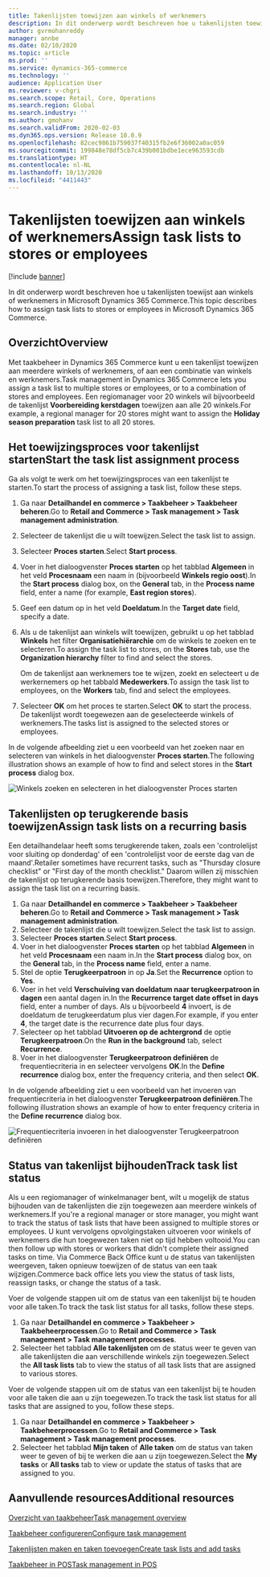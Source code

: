 ```yaml
---
title: Takenlijsten toewijzen aan winkels of werknemers
description: In dit onderwerp wordt beschreven hoe u takenlijsten toewijst aan winkels of werknemers in Microsoft Dynamics 365 Commerce.
author: gvrmohanreddy
manager: annbe
ms.date: 02/10/2020
ms.topic: article
ms.prod: ''
ms.service: dynamics-365-commerce
ms.technology: ''
audience: Application User
ms.reviewer: v-chgri
ms.search.scope: Retail, Core, Operations
ms.search.region: Global
ms.search.industry: ''
ms.author: gmohanv
ms.search.validFrom: 2020-02-03
ms.dyn365.ops.version: Release 10.0.9
ms.openlocfilehash: 82cec9861b759037f40315fb2e6f36002a0ac059
ms.sourcegitcommit: 199848e78df5cb7c439b001bdbe1ece963593cdb
ms.translationtype: HT
ms.contentlocale: nl-NL
ms.lasthandoff: 10/13/2020
ms.locfileid: "4411443"
---
```

# <a name="assign-task-lists-to-stores-or-employees"></a><span data-ttu-id="9a51e-103">Takenlijsten toewijzen aan winkels of werknemers</span><span class="sxs-lookup"><span data-stu-id="9a51e-103">Assign task lists to stores or employees</span></span>

[!include [banner](includes/banner.md)]

<span data-ttu-id="9a51e-104">In dit onderwerp wordt beschreven hoe u takenlijsten toewijst aan winkels of werknemers in Microsoft Dynamics 365 Commerce.</span><span class="sxs-lookup"><span data-stu-id="9a51e-104">This topic describes how to assign task lists to stores or employees in Microsoft Dynamics 365 Commerce.</span></span>

## <a name="overview"></a><span data-ttu-id="9a51e-105">Overzicht</span><span class="sxs-lookup"><span data-stu-id="9a51e-105">Overview</span></span>

<span data-ttu-id="9a51e-106">Met taakbeheer in Dynamics 365 Commerce kunt u een takenlijst toewijzen aan meerdere winkels of werknemers, of aan een combinatie van winkels en werknemers.</span><span class="sxs-lookup"><span data-stu-id="9a51e-106">Task management in Dynamics 365 Commerce lets you assign a task list to multiple stores or employees, or to a combination of stores and employees.</span></span> <span data-ttu-id="9a51e-107">Een regiomanager voor 20 winkels wil bijvoorbeeld de takenlijst **Voorbereiding kerstdagen** toewijzen aan alle 20 winkels.</span><span class="sxs-lookup"><span data-stu-id="9a51e-107">For example, a regional manager for 20 stores might want to assign the **Holiday season preparation** task list to all 20 stores.</span></span>

## <a name="start-the-task-list-assignment-process"></a><span data-ttu-id="9a51e-108">Het toewijzingsproces voor takenlijst starten</span><span class="sxs-lookup"><span data-stu-id="9a51e-108">Start the task list assignment process</span></span>

<span data-ttu-id="9a51e-109">Ga als volgt te werk om het toewijzingsproces van een takenlijst te starten.</span><span class="sxs-lookup"><span data-stu-id="9a51e-109">To start the process of assigning a task list, follow these steps.</span></span>

1. <span data-ttu-id="9a51e-110">Ga naar **Detailhandel en commerce \> Taakbeheer \> Taakbeheer beheren**.</span><span class="sxs-lookup"><span data-stu-id="9a51e-110">Go to **Retail and Commerce \> Task management \> Task management administration**.</span></span>
1. <span data-ttu-id="9a51e-111">Selecteer de takenlijst die u wilt toewijzen.</span><span class="sxs-lookup"><span data-stu-id="9a51e-111">Select the task list to assign.</span></span>
1. <span data-ttu-id="9a51e-112">Selecteer **Proces starten**.</span><span class="sxs-lookup"><span data-stu-id="9a51e-112">Select **Start process**.</span></span>
1. <span data-ttu-id="9a51e-113">Voer in het dialoogvenster **Proces starten** op het tabblad **Algemeen** in het veld **Procesnaam** een naam in (bijvoorbeeld **Winkels regio oost**).</span><span class="sxs-lookup"><span data-stu-id="9a51e-113">In the **Start process** dialog box, on the **General** tab, in the **Process name** field, enter a name (for example, **East region stores**).</span></span>
1. <span data-ttu-id="9a51e-114">Geef een datum op in het veld **Doeldatum**.</span><span class="sxs-lookup"><span data-stu-id="9a51e-114">In the **Target date** field, specify a date.</span></span>
1. <span data-ttu-id="9a51e-115">Als u de takenlijst aan winkels wilt toewijzen, gebruikt u op het tabblad **Winkels** het filter **Organisatiehiërarchie** om de winkels te zoeken en te selecteren.</span><span class="sxs-lookup"><span data-stu-id="9a51e-115">To assign the task list to stores, on the **Stores** tab, use the **Organization hierarchy** filter to find and select the stores.</span></span>

    <span data-ttu-id="9a51e-116">Om de takenlijst aan werknemers toe te wijzen, zoekt en selecteert u de werkernemers op het tabbald **Medewerkers**.</span><span class="sxs-lookup"><span data-stu-id="9a51e-116">To assign the task list to employees, on the **Workers** tab, find and select the employees.</span></span>

1. <span data-ttu-id="9a51e-117">Selecteer **OK** om het proces te starten.</span><span class="sxs-lookup"><span data-stu-id="9a51e-117">Select **OK** to start the process.</span></span> <span data-ttu-id="9a51e-118">De takenlijst wordt toegewezen aan de geselecteerde winkels of werknemers.</span><span class="sxs-lookup"><span data-stu-id="9a51e-118">The tasks list is assigned to the selected stores or employees.</span></span>

<span data-ttu-id="9a51e-119">In de volgende afbeelding ziet u een voorbeeld van het zoeken naar en selecteren van winkels in het dialoogvenster **Proces starten**.</span><span class="sxs-lookup"><span data-stu-id="9a51e-119">The following illustration shows an example of how to find and select stores in the **Start process** dialog box.</span></span>

![Winkels zoeken en selecteren in het dialoogvenster Proces starten](media/HQ-Assign-Tasks-Lists.png)

## <a name="assign-task-lists-on-a-recurring-basis"></a><span data-ttu-id="9a51e-121">Takenlijsten op terugkerende basis toewijzen</span><span class="sxs-lookup"><span data-stu-id="9a51e-121">Assign task lists on a recurring basis</span></span>

<span data-ttu-id="9a51e-122">Een detailhandelaar heeft soms terugkerende taken, zoals een 'controlelijst voor sluiting op donderdag' of een 'controlelijst voor de eerste dag van de maand'.</span><span class="sxs-lookup"><span data-stu-id="9a51e-122">Retailer sometimes have recurrent tasks, such as "Thursday closure checklist" or "First day of the month checklist."</span></span> <span data-ttu-id="9a51e-123">Daarom willen zij misschien de takenlijst op terugkerende basis toewijzen.</span><span class="sxs-lookup"><span data-stu-id="9a51e-123">Therefore, they might want to assign the task list on a recurring basis.</span></span>

1. <span data-ttu-id="9a51e-124">Ga naar **Detailhandel en commerce \> Taakbeheer \> Taakbeheer beheren**.</span><span class="sxs-lookup"><span data-stu-id="9a51e-124">Go to **Retail and Commerce \> Task management \> Task management administration**.</span></span>
1. <span data-ttu-id="9a51e-125">Selecteer de takenlijst die u wilt toewijzen.</span><span class="sxs-lookup"><span data-stu-id="9a51e-125">Select the task list to assign.</span></span>
1. <span data-ttu-id="9a51e-126">Selecteer **Proces starten**.</span><span class="sxs-lookup"><span data-stu-id="9a51e-126">Select **Start process**.</span></span>
1. <span data-ttu-id="9a51e-127">Voer in het dialoogvenster **Proces starten** op het tabblad **Algemeen** in het veld **Procesnaam** een naam in.</span><span class="sxs-lookup"><span data-stu-id="9a51e-127">In the **Start process** dialog box, on the **General** tab, in the **Process name** field, enter a name.</span></span>
1. <span data-ttu-id="9a51e-128">Stel de optie **Terugkeerpatroon** in op **Ja**.</span><span class="sxs-lookup"><span data-stu-id="9a51e-128">Set the **Recurrence** option to **Yes**.</span></span>
1. <span data-ttu-id="9a51e-129">Voer in het veld **Verschuiving van doeldatum naar terugkeerpatroon in dagen** een aantal dagen in.</span><span class="sxs-lookup"><span data-stu-id="9a51e-129">In the **Recurrence target date offset in days** field, enter a number of days.</span></span> <span data-ttu-id="9a51e-130">Als u bijvoorbeeld **4** invoert, is de doeldatum de terugkeerdatum plus vier dagen.</span><span class="sxs-lookup"><span data-stu-id="9a51e-130">For example, if you enter **4**, the target date is the recurrence date plus four days.</span></span>
1. <span data-ttu-id="9a51e-131">Selecteer op het tabblad **Uitvoeren op de achtergrond** de optie **Terugkeerpatroon**.</span><span class="sxs-lookup"><span data-stu-id="9a51e-131">On the **Run in the background** tab, select **Recurrence**.</span></span>
1. <span data-ttu-id="9a51e-132">Voer in het dialoogvenster **Terugkeerpatroon definiëren** de frequentiecriteria in en selecteer vervolgens **OK**.</span><span class="sxs-lookup"><span data-stu-id="9a51e-132">In the **Define recurrence** dialog box, enter the frequency criteria, and then select **OK**.</span></span>

<span data-ttu-id="9a51e-133">In de volgende afbeelding ziet u een voorbeeld van het invoeren van frequentiecriteria in het dialoogvenster **Terugkeerpatroon definiëren**.</span><span class="sxs-lookup"><span data-stu-id="9a51e-133">The following illustration shows an example of how to enter frequency criteria in the **Define recurrence** dialog box.</span></span>

![Frequentiecriteria invoeren in het dialoogvenster Terugkeerpatroon definiëren](media/HQ-Assign-Tasks-Lists-Recurrently.png)

## <a name="track-task-list-status"></a><span data-ttu-id="9a51e-135">Status van takenlijst bijhouden</span><span class="sxs-lookup"><span data-stu-id="9a51e-135">Track task list status</span></span>

<span data-ttu-id="9a51e-136">Als u een regiomanager of winkelmanager bent, wilt u mogelijk de status bijhouden van de takenlijsten die zijn toegewezen aan meerdere winkels of werknemers.</span><span class="sxs-lookup"><span data-stu-id="9a51e-136">If you're a regional manager or store manager, you might want to track the status of task lists that have been assigned to multiple stores or employees.</span></span> <span data-ttu-id="9a51e-137">U kunt vervolgens opvolgingstaken uitvoeren voor winkels of werknemers die hun toegewezen taken niet op tijd hebben voltooid.</span><span class="sxs-lookup"><span data-stu-id="9a51e-137">You can then follow up with stores or workers that didn't complete their assigned tasks on time.</span></span> <span data-ttu-id="9a51e-138">Via Commerce Back Office kunt u de status van takenlijsten weergeven, taken opnieuw toewijzen of de status van een taak wijzigen.</span><span class="sxs-lookup"><span data-stu-id="9a51e-138">Commerce back office lets you view the status of task lists, reassign tasks, or change the status of a task.</span></span>

<span data-ttu-id="9a51e-139">Voer de volgende stappen uit om de status van een takenlijst bij te houden voor alle taken.</span><span class="sxs-lookup"><span data-stu-id="9a51e-139">To track the task list status for all tasks, follow these steps.</span></span>

1. <span data-ttu-id="9a51e-140">Ga naar **Detailhandel en commerce \> Taakbeheer \> Taakbeheerprocessen**.</span><span class="sxs-lookup"><span data-stu-id="9a51e-140">Go to **Retail and Commerce \> Task management \> Task management processes**.</span></span>
1. <span data-ttu-id="9a51e-141">Selecteer het tabblad **Alle takenlijsten** om de status weer te geven van alle takenlijsten die aan verschillende winkels zijn toegewezen.</span><span class="sxs-lookup"><span data-stu-id="9a51e-141">Select the **All task lists** tab to view the status of all task lists that are assigned to various stores.</span></span>

<span data-ttu-id="9a51e-142">Voer de volgende stappen uit om de status van een takenlijst bij te houden voor alle taken die aan u zijn toegewezen.</span><span class="sxs-lookup"><span data-stu-id="9a51e-142">To track the task list status for all tasks that are assigned to you, follow these steps.</span></span>

1. <span data-ttu-id="9a51e-143">Ga naar **Detailhandel en commerce \> Taakbeheer \> Taakbeheerprocessen**.</span><span class="sxs-lookup"><span data-stu-id="9a51e-143">Go to **Retail and Commerce \> Task management \> Task management processes**.</span></span>
1. <span data-ttu-id="9a51e-144">Selecteer het tabblad **Mijn taken** of **Alle taken** om de status van taken weer te geven of bij te werken die aan u zijn toegewezen.</span><span class="sxs-lookup"><span data-stu-id="9a51e-144">Select the **My tasks** or **All tasks** tab to view or update the status of tasks that are assigned to you.</span></span>

## <a name="additional-resources"></a><span data-ttu-id="9a51e-145">Aanvullende resources</span><span class="sxs-lookup"><span data-stu-id="9a51e-145">Additional resources</span></span>

[<span data-ttu-id="9a51e-146">Overzicht van taakbeheer</span><span class="sxs-lookup"><span data-stu-id="9a51e-146">Task management overview</span></span>](task-mgmt-overview.md)

[<span data-ttu-id="9a51e-147">Taakbeheer configureren</span><span class="sxs-lookup"><span data-stu-id="9a51e-147">Configure task management</span></span>](task-mgmt-configure.md)

[<span data-ttu-id="9a51e-148">Takenlijsten maken en taken toevoegen</span><span class="sxs-lookup"><span data-stu-id="9a51e-148">Create task lists and add tasks</span></span>](task-mgmt-create-lists.md)

[<span data-ttu-id="9a51e-149">Taakbeheer in POS</span><span class="sxs-lookup"><span data-stu-id="9a51e-149">Task management in POS</span></span>](task-mgmt-POS.md)
